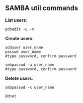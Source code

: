 ## SAMBA util commands

**List users**:
```
pdbedit -L -v
```

**Create users**:
```
adduser user_name
passwd user_name
#type password, confirm password

smbpasswd -a user_name
#type password, confirm password

```

**Delete users**:
```
smbpasswd -x user_name
```

```
@dnat
```


